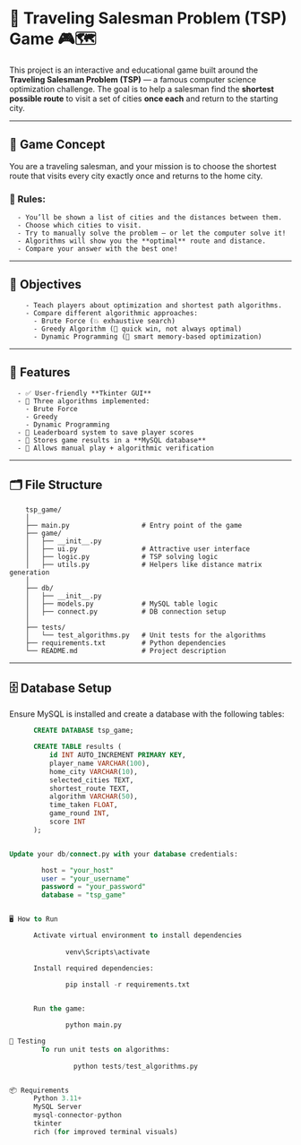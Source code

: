 # 🧭 Traveling Salesman Problem (TSP) Game 🎮🗺️

This project is an interactive and educational game built around the **Traveling Salesman Problem (TSP)** — a famous computer science optimization challenge. The goal is to help a salesman find the **shortest possible route** to visit a set of cities **once each** and return to the starting city.

---

## 🧩 Game Concept

  You are a traveling salesman, and your mission is to choose the shortest route that visits every city exactly once and returns to the home city.

### 📏 Rules:
      - You’ll be shown a list of cities and the distances between them.
      - Choose which cities to visit.
      - Try to manually solve the problem — or let the computer solve it!
      - Algorithms will show you the **optimal** route and distance.
      - Compare your answer with the best one!

---

## 🎯 Objectives

        - Teach players about optimization and shortest path algorithms.
        - Compare different algorithmic approaches:
          - Brute Force (💥 exhaustive search)
          - Greedy Algorithm (🍭 quick win, not always optimal)
          - Dynamic Programming (🧠 smart memory-based optimization)

---

## 🚀 Features

      - ✅ User-friendly **Tkinter GUI**
      - 🧠 Three algorithms implemented:
        - Brute Force
        - Greedy
        - Dynamic Programming
      - 📝 Leaderboard system to save player scores
      - 💾 Stores game results in a **MySQL database**
      - 🌟 Allows manual play + algorithmic verification

---

## 🗂️ File Structure

        tsp_game/
        │
        ├── main.py                  # Entry point of the game
        ├── game/
        │   ├── __init__.py
        │   ├── ui.py                # Attractive user interface
        │   ├── logic.py             # TSP solving logic
        │   ├── utils.py             # Helpers like distance matrix generation
        │
        ├── db/
        │   ├── __init__.py
        │   ├── models.py            # MySQL table logic
        │   ├── connect.py           # DB connection setup
        │
        ├── tests/
        │   └── test_algorithms.py   # Unit tests for the algorithms
        ├── requirements.txt         # Python dependencies
        └── README.md                # Project description



---

## 🗄️ Database Setup

Ensure MySQL is installed and create a database with the following tables:

```sql
      CREATE DATABASE tsp_game;

      CREATE TABLE results (
          id INT AUTO_INCREMENT PRIMARY KEY,
          player_name VARCHAR(100),
          home_city VARCHAR(10),
          selected_cities TEXT,
          shortest_route TEXT,
          algorithm VARCHAR(50),
          time_taken FLOAT,
          game_round INT,
          score INT
      );


Update your db/connect.py with your database credentials:

        host = "your_host"
        user = "your_username"
        password = "your_password"
        database = "tsp_game"


🖥️ How to Run

      Activate virtual environment to install dependencies
        
              venv\Scripts\activate   

      Install required dependencies:

              pip install -r requirements.txt

                
      Run the game:

              python main.py

🧪 Testing
        To run unit tests on algorithms:
        
                python tests/test_algorithms.py


📦 Requirements
      Python 3.11+
      MySQL Server
      mysql-connector-python
      tkinter
      rich (for improved terminal visuals)